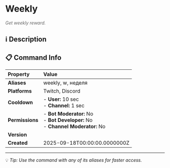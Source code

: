 # Weekly

<span style="color: #666; font-style: italic;">Get weekly reward.</span>

## ℹ️ Description

## 📋 Command Info

| **Property** | **Value** |
|:----------------|:----------------|
| **Aliases** | weekly, w, неделя |
| **Platforms** | Twitch, Discord |
| **Cooldown** | - **User:** 10 sec<br> - **Channel:** 1 sec |
| **Permissions** | - **Bot Moderator:** No<br> - **Bot Developer:** No<br> - **Channel Moderator:** No |
| **Version** |  |
| **Created** | 2025-09-18T00:00:00.0000000Z |

---

💡 *Tip: Use the command with any of its aliases for faster access.*
